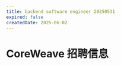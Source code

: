 ```yaml
---
title: backend software engineer 20250531
expired: false
createdDate: 2025-06-02
---
```


# CoreWeave 招聘信息

<JobPostingTable job-posting-json-path="coreweave/data/backend-software-engineer-20250531" />